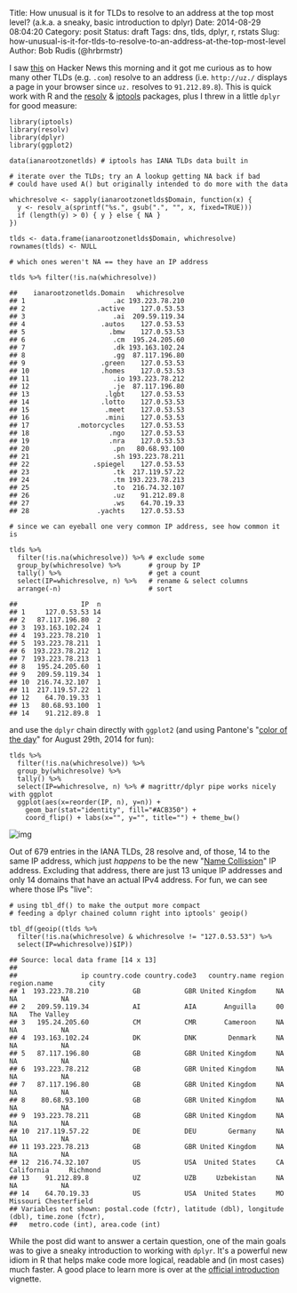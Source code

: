 Title: How unusual is it for TLDs to resolve to an address at the top most level? (a.k.a. a sneaky, basic introduction to dplyr)
Date: 2014-08-29 08:04:20
Category: posit
Status: draft
Tags: dns, tlds, dplyr, r, rstats
Slug: how-unusual-is-it-for-tlds-to-resolve-to-an-address-at-the-top-most-level
Author: Bob Rudis (@hrbrmstr)

I saw [this](https://news.ycombinator.com/item?id=8241283) on Hacker News this morning and it got me curious as to how many other TLDs (e.g. `.com`) resolve to an address (i.e. `http://uz./` displays a page in your browser since `uz.` resolves to `91.212.89.8`). This is quick work with R and the [resolv](http://github.com/hrbrmstr/resolv) &amp; [iptools](http://github.com/hrbrmstr/iptools) packages, plus I threw in a little `dplyr` for good measure:

    library(iptools)
    library(resolv)
    library(dplyr)
    library(ggplot2)
    
    data(ianarootzonetlds) # iptools has IANA TLDs data built in
    
    # iterate over the TLDs; try an A lookup getting NA back if bad
    # could have used A() but originally intended to do more with the data
    
    whichresolve <- sapply(ianarootzonetlds$Domain, function(x) {
      y <- resolv_a(sprintf("%s.", gsub(".", "", x, fixed=TRUE)))
      if (length(y) > 0) { y } else { NA }
    })
    
    tlds <- data.frame(ianarootzonetlds$Domain, whichresolve)
    rownames(tlds) <- NULL
    
    # which ones weren't NA == they have an IP address
    
    tlds %>% filter(!is.na(whichresolve))
    
    ##    ianarootzonetlds.Domain   whichresolve
    ## 1                      .ac 193.223.78.210
    ## 2                  .active    127.0.53.53
    ## 3                      .ai  209.59.119.34
    ## 4                   .autos    127.0.53.53
    ## 5                     .bmw    127.0.53.53
    ## 6                      .cm  195.24.205.60
    ## 7                      .dk 193.163.102.24
    ## 8                      .gg  87.117.196.80
    ## 9                   .green    127.0.53.53
    ## 10                  .homes    127.0.53.53
    ## 11                     .io 193.223.78.212
    ## 12                     .je  87.117.196.80
    ## 13                   .lgbt    127.0.53.53
    ## 14                  .lotto    127.0.53.53
    ## 15                   .meet    127.0.53.53
    ## 16                   .mini    127.0.53.53
    ## 17            .motorcycles    127.0.53.53
    ## 18                    .ngo    127.0.53.53
    ## 19                    .nra    127.0.53.53
    ## 20                     .pn   80.68.93.100
    ## 21                     .sh 193.223.78.211
    ## 22                .spiegel    127.0.53.53
    ## 23                     .tk  217.119.57.22
    ## 24                     .tm 193.223.78.213
    ## 25                     .to  216.74.32.107
    ## 26                     .uz    91.212.89.8
    ## 27                     .ws    64.70.19.33
    ## 28                 .yachts    127.0.53.53
    
    # since we can eyeball one very common IP address, see how common it is
    
    tlds %>% 
      filter(!is.na(whichresolve)) %>% # exclude some
      group_by(whichresolve) %>%       # group by IP
      tally() %>%                      # get a count
      select(IP=whichresolve, n) %>%   # rename & select columns
      arrange(-n)                      # sort
      
    ##                IP  n
    ## 1     127.0.53.53 14
    ## 2   87.117.196.80  2
    ## 3  193.163.102.24  1
    ## 4  193.223.78.210  1
    ## 5  193.223.78.211  1
    ## 6  193.223.78.212  1
    ## 7  193.223.78.213  1
    ## 8   195.24.205.60  1
    ## 9   209.59.119.34  1
    ## 10  216.74.32.107  1
    ## 11  217.119.57.22  1
    ## 12    64.70.19.33  1
    ## 13   80.68.93.100  1
    ## 14    91.212.89.8  1
    
and use the `dplyr` chain directly with `ggplot2` (and using Pantone's "[color of the day](https://www.pantone.com/pages/colorstrology/colorstrology.aspx)" for August 29th, 2014 for fun):

    tlds %>% 
      filter(!is.na(whichresolve)) %>% 
      group_by(whichresolve) %>%
      tally() %>% 
      select(IP=whichresolve, n) %>% # magrittr/dplyr pipe works nicely with ggplot
      ggplot(aes(x=reorder(IP, n), y=n)) + 
        geom_bar(stat="identity", fill="#ACB350") + 
        coord_flip() + labs(x="", y="", title="") + theme_bw()

![img](http://dds.ec/blog/images/2014/08/pantone-ips.png)

Out of 679 entries in the IANA TLDs, 28 resolve and, of those, 14 to the same IP address, which just *happens* to be the new "[Name Collission](https://www.icann.org/news/announcement-2-2014-08-01-en)" IP address. Excluding that address, there are just 13 unique IP addresses and only 14 domains that have an actual IPv4 address. For fun, we can see where those IPs "live":

    # using tbl_df() to make the output more compact
    # feeding a dplyr chained column right into iptools' geoip()
    
    tbl_df(geoip((tlds %>% 
      filter(!is.na(whichresolve) & whichresolve != "127.0.53.53") %>% 
      select(IP=whichresolve))$IP))
    
    ## Source: local data frame [14 x 13]
    ## 
    ##                ip country.code country.code3   country.name region region.name         city
    ## 1  193.223.78.210           GB           GBR United Kingdom     NA          NA           NA
    ## 2   209.59.119.34           AI           AIA       Anguilla     00          NA   The Valley
    ## 3   195.24.205.60           CM           CMR       Cameroon     NA          NA           NA
    ## 4  193.163.102.24           DK           DNK        Denmark     NA          NA           NA
    ## 5   87.117.196.80           GB           GBR United Kingdom     NA          NA           NA
    ## 6  193.223.78.212           GB           GBR United Kingdom     NA          NA           NA
    ## 7   87.117.196.80           GB           GBR United Kingdom     NA          NA           NA
    ## 8    80.68.93.100           GB           GBR United Kingdom     NA          NA           NA
    ## 9  193.223.78.211           GB           GBR United Kingdom     NA          NA           NA
    ## 10  217.119.57.22           DE           DEU        Germany     NA          NA           NA
    ## 11 193.223.78.213           GB           GBR United Kingdom     NA          NA           NA
    ## 12  216.74.32.107           US           USA  United States     CA  California     Richmond
    ## 13    91.212.89.8           UZ           UZB     Uzbekistan     NA          NA           NA
    ## 14    64.70.19.33           US           USA  United States     MO    Missouri Chesterfield
    ## Variables not shown: postal.code (fctr), latitude (dbl), longitude (dbl), time.zone (fctr),
    ##   metro.code (int), area.code (int)

While the post did want to answer a certain question, one of the main goals was to give a sneaky introduction to working with `dplyr`. It's a powerful new idiom in R that helps make code more logical, readable and (in most cases) much faster. A good place to learn more is over at the [official introduction](http://cran.rstudio.com/web/packages/dplyr/vignettes/introduction.html) vignette.
